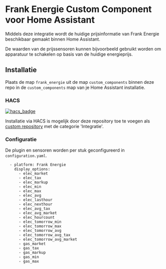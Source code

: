 # Frank Energie Custom Component voor Home Assistant
Middels deze integratie wordt de huidige prijsinformatie van Frank Energie beschikbaar gemaakt binnen Home Assistant.

De waarden van de prijssensoren kunnen bijvoorbeeld gebruikt worden om apparatuur te schakelen op basis van de huidige energieprijs.

## Installatie
Plaats de map `frank_energie` uit de map `custom_components` binnen deze repo in de `custom_components` map van je Home Assistant installatie.

### HACS
[![hacs_badge](https://img.shields.io/badge/HACS-Custom-41BDF5.svg)](https://github.com/hacs/integration)

Installatie via HACS is mogelijk door deze repository toe te voegen als [custom repository](https://hacs.xyz/docs/faq/custom_repositories) met de categorie 'Integratie'.

### Configuratie

De plugin en sensoren worden per stuk geconfigureerd in `configuration.yaml`.

```
  - platform: Frank Energie
    display_options:
      - elec_market
      - elec_tax
      - elec_markup
      - elec_min
      - elec_max
      - elec_avg
      - elec_lasthour
      - elec_nexthour
      - elec_avg_tax
      - elec_avg_market
      - elec_hourcount
      - elec_tomorrow_min
      - elec_tomorrow_max
      - elec_tomorrow_avg
      - elec_tomorrow_avg_tax
      - elec_tomorrow_avg_market
      - gas_market
      - gas_tax
      - gas_markup
      - gas_min
      - gas_max
```
